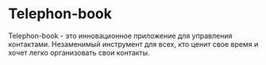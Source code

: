 # Telephon-book
Telephon-book - это инновационное приложение для управления контактами. Незаменимый инструмент для всех, кто ценит свое время и хочет легко организовать свои контакты.
